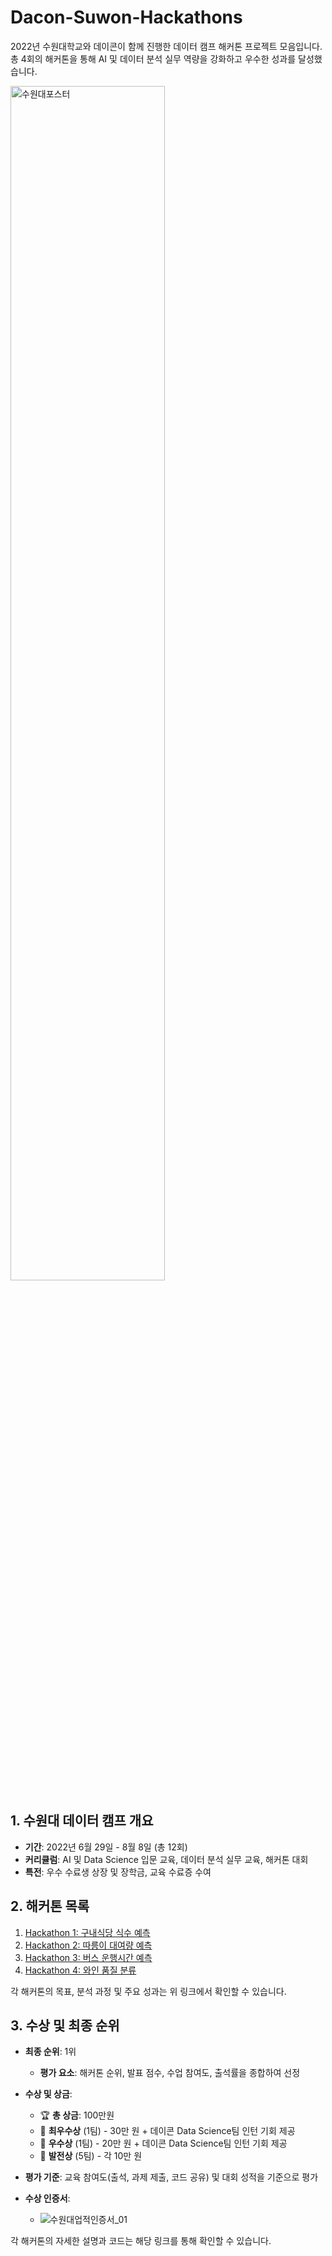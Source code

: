 # Dacon-Suwon-Hackathons

2022년 수원대학교와 데이콘이 함께 진행한 데이터 캠프 해커톤 프로젝트 모음입니다.   
총 4회의 해커톤을 통해 AI 및 데이터 분석 실무 역량을 강화하고 우수한 성과를 달성했습니다.

<img src="https://github.com/user-attachments/assets/d2653373-5930-4aeb-bb3b-2833daa796a6" alt="수원대포스터" width="70%">


## 1. 수원대 데이터 캠프 개요
- **기간**: 2022년 6월 29일 - 8월 8일 (총 12회)
- **커리큘럼**: AI 및 Data Science 입문 교육, 데이터 분석 실무 교육, 해커톤 대회
- **특전**: 우수 수료생 상장 및 장학금, 교육 수료증 수여

## 2. 해커톤 목록
1. [Hackathon 1: 구내식당 식수 예측](./1_SIKSU/README.md)
2. [Hackathon 2: 따릉이 대여량 예측](./2_BIKE/README.md)
3. [Hackathon 3: 버스 운행시간 예측](./3_BUS/README.md)
4. [Hackathon 4: 와인 품질 분류](./4_WINE/README.md)

각 해커톤의 목표, 분석 과정 및 주요 성과는 위 링크에서 확인할 수 있습니다.

## 3. 수상 및 최종 순위
- **최종 순위**: 1위
  - **평가 요소**: 해커톤 순위, 발표 점수, 수업 참여도, 출석률을 종합하여 선정

- **수상 및 상금**:
  - 🏆 **총 상금**: 100만원
  - 🥇 **최우수상** (1팀) - 30만 원 + 데이콘 Data Science팀 인턴 기회 제공
  - 🥈 **우수상** (1팀) - 20만 원 + 데이콘 Data Science팀 인턴 기회 제공
  - 🥉 **발전상** (5팀) - 각 10만 원

- **평가 기준**: 교육 참여도(출석, 과제 제출, 코드 공유) 및 대회 성적을 기준으로 평가

- **수상 인증서**: 
  - ![수원대업적인증서_01](https://github.com/user-attachments/assets/9d7f7579-3b2c-4917-aafc-c558c402aea7)

각 해커톤의 자세한 설명과 코드는 해당 링크를 통해 확인할 수 있습니다.

